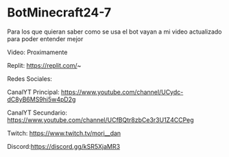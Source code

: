 # BotMinecraft24-7

Para los que quieran saber como se usa el bot vayan a mi video actualizado para poder entender mejor

Video: Proximamente

Replit: https://replit.com/~

Redes Sociales: 

CanalYT Principal: https://www.youtube.com/channel/UCydc-dC8yB6MS9hi5w4pD2g

CanalYT Secundario: https://www.youtube.com/channel/UCfBQtr8zbCe3r3U1Z4CCPeg

Twitch: https://www.twitch.tv/mori__dan

Discord:https://discord.gg/kSR5XjaMR3

